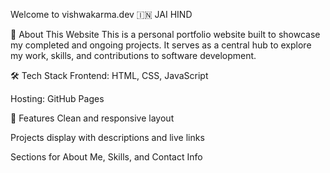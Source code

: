 Welcome to vishwakarma.dev
🇮🇳 JAI HIND

📌 About This Website
This is a personal portfolio website built to showcase my completed and ongoing projects. It serves as a central hub to explore my work, skills, and contributions to software development.

🛠️ Tech Stack
Frontend: HTML, CSS, JavaScript

Hosting: GitHub Pages

🚀 Features
Clean and responsive layout

Projects display with descriptions and live links

Sections for About Me, Skills, and Contact Info
